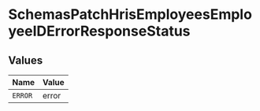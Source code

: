 # SchemasPatchHrisEmployeesEmployeeIDErrorResponseStatus


## Values

| Name    | Value   |
| ------- | ------- |
| `ERROR` | error   |